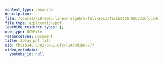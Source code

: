 ```yaml
---
content_type: resource
description: ''
file: /courses/18-06sc-linear-algebra-fall-2011/fb51b340570267316fcc14d0d3a07777_hSRcHTafkjE.pdf
file_type: application/pdf
learning_resource_types: []
ocw_type: OCWFile
resourcetype: Document
title: 3play pdf file
uid: fb51b340-5702-6731-6fcc-14d0d3a07777
video_metadata:
  youtube_id: null
---
```

